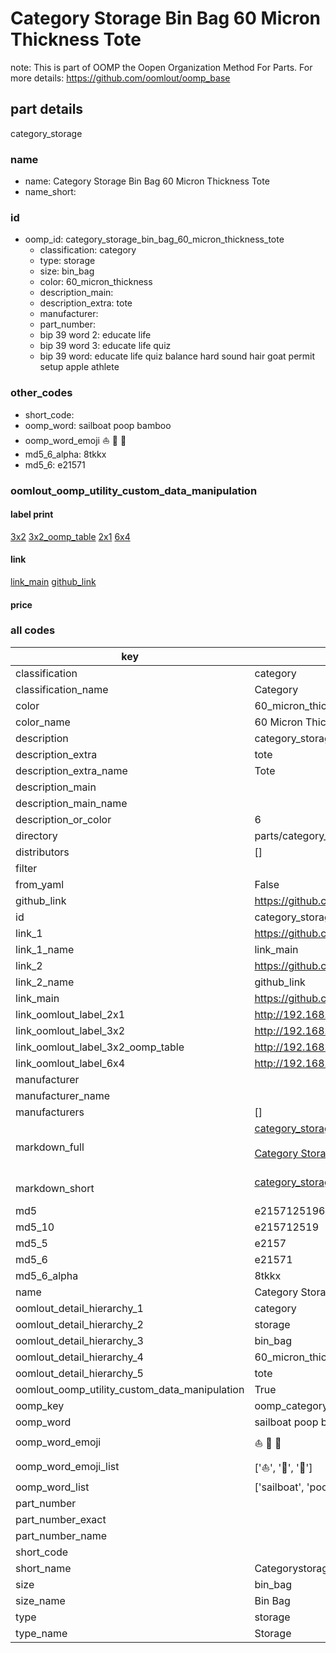 # Category Storage Bin Bag 60 Micron Thickness Tote  

note: This is part of OOMP the Oopen Organization Method For Parts. For more details: https://github.com/oomlout/oomp_base

##  part details



category_storage

### name
* name: Category Storage Bin Bag 60 Micron Thickness Tote
* name_short: 
### id
* oomp_id: category_storage_bin_bag_60_micron_thickness_tote
  * classification: category
  * type: storage
  * size: bin_bag
  * color: 60_micron_thickness
  * description_main: 
  * description_extra: tote
  * manufacturer: 
  * part_number: 
  * bip 39 word 2: educate life
  * bip 39 word 3: educate life quiz
  * bip 39 word: educate life quiz balance hard sound hair goat permit setup apple athlete

### other_codes
* short_code: 
* oomp_word: sailboat poop bamboo
* oomp_word_emoji :sailboat: :poop: :bamboo:
* md5_6_alpha: 8tkkx
* md5_6: e21571






### oomlout_oomp_utility_custom_data_manipulation
#### label print
[3x2](http://192.168.1.245:1112/?label=oomp%208tkkx)
[3x2_oomp_table](http://192.168.1.107:1112/?label=oomp%208tkkx)
[2x1](http://192.168.1.242:1112/?label=oomp%208tkkx)
[6x4](http://192.168.1.55:1112/?label=oomp%208tkkx)    

#### link

[link_main](https://github.com/oomlout/oomlout_oomp_current_version_messy/tree/main/parts/category_storage_bin_bag_60_micron_thickness_tote) [github_link](https://github.com/oomlout/oomlout_oomp_part_src/tree/main/parts/category_storage_bin_bag_60_micron_thickness_tote)                             

#### price







### all codes 
| key | value |  
| --- | --- |  
| classification | category |  
| classification_name | Category |  
| color | 60_micron_thickness |  
| color_name | 60 Micron Thickness |  
| description | category_storage |  
| description_extra | tote |  
| description_extra_name | Tote |  
| description_main |  |  
| description_main_name |  |  
| description_or_color | 6  |  
| directory | parts/category_storage_bin_bag_60_micron_thickness_tote |  
| distributors | [] |  
| filter |  |  
| from_yaml | False |  
| github_link | https://github.com/oomlout/oomlout_oomp_part_src/tree/main/parts/category_storage_bin_bag_60_micron_thickness_tote |  
| id | category_storage_bin_bag_60_micron_thickness_tote |  
| link_1 | https://github.com/oomlout/oomlout_oomp_current_version_messy/tree/main/parts/category_storage_bin_bag_60_micron_thickness_tote |  
| link_1_name | link_main |  
| link_2 | https://github.com/oomlout/oomlout_oomp_part_src/tree/main/parts/category_storage_bin_bag_60_micron_thickness_tote |  
| link_2_name | github_link |  
| link_main | https://github.com/oomlout/oomlout_oomp_current_version_messy/tree/main/parts/category_storage_bin_bag_60_micron_thickness_tote |  
| link_oomlout_label_2x1 | http://192.168.1.242:1112/?label=oomp%208tkkx |  
| link_oomlout_label_3x2 | http://192.168.1.245:1112/?label=oomp%208tkkx |  
| link_oomlout_label_3x2_oomp_table | http://192.168.1.107:1112/?label=oomp%208tkkx |  
| link_oomlout_label_6x4 | http://192.168.1.55:1112/?label=oomp%208tkkx |  
| manufacturer |  |  
| manufacturer_name |  |  
| manufacturers | [] |  
| markdown_full | [category_storage_bin_bag_60_micron_thickness_tote](https://github.com/oomlout/oomlout_oomp_current_version_messy/tree/main/parts/category_storage_bin_bag_60_micron_thickness_tote)<br>[](https://github.com/oomlout/oomlout_oomp_current_version_messy/tree/main/parts/category_storage_bin_bag_60_micron_thickness_tote)<br>[Category Storage Bin Bag 60 Micron Thickness Tote](https://github.com/oomlout/oomlout_oomp_current_version_messy/tree/main/parts/category_storage_bin_bag_60_micron_thickness_tote)<br><br> |  
| markdown_short | [category_storage_bin_bag_60_micron_thickness_tote](https://github.com/oomlout/oomlout_oomp_current_version_messy/tree/main/parts/category_storage_bin_bag_60_micron_thickness_tote)<br><br> |  
| md5 | e215712519640d0b3f34911b5fe05234 |  
| md5_10 | e215712519 |  
| md5_5 | e2157 |  
| md5_6 | e21571 |  
| md5_6_alpha | 8tkkx |  
| name | Category Storage Bin Bag 60 Micron Thickness Tote |  
| oomlout_detail_hierarchy_1 | category |  
| oomlout_detail_hierarchy_2 | storage |  
| oomlout_detail_hierarchy_3 | bin_bag |  
| oomlout_detail_hierarchy_4 | 60_micron_thickness |  
| oomlout_detail_hierarchy_5 | tote |  
| oomlout_oomp_utility_custom_data_manipulation | True |  
| oomp_key | oomp_category_storage_bin_bag_60_micron_thickness_tote |  
| oomp_word | sailboat poop bamboo |  
| oomp_word_emoji | :sailboat: :poop: :bamboo: |  
| oomp_word_emoji_list | [':sailboat:', ':poop:', ':bamboo:'] |  
| oomp_word_list | ['sailboat', 'poop', 'bamboo'] |  
| part_number |  |  
| part_number_exact |  |  
| part_number_name |  |  
| short_code |  |  
| short_name | Categorystorage |  
| size | bin_bag |  
| size_name | Bin Bag |  
| type | storage |  
| type_name | Storage |  
